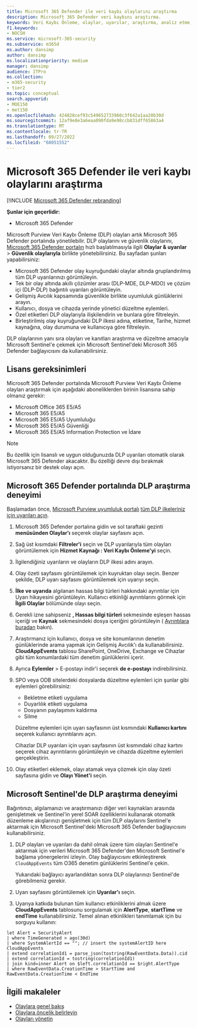 ```yaml
---
title: Microsoft 365 Defender ile veri kaybı olaylarını araştırma
description: Microsoft 365 Defender veri kaybını araştırma.
keywords: Veri Kaybı Önleme, olaylar, uyarılar, araştırma, analiz etme, yanıt, bağıntı, saldırı, makineler, cihazlar, kullanıcılar, kimlikler, kimlik, posta kutusu, e-posta, 365, microsoft, m365
f1.keywords:
- NOCSH
ms.service: microsoft-365-security
ms.subservice: m365d
ms.author: dansimp
author: dansimp
ms.localizationpriority: medium
manager: dansimp
audience: ITPro
ms.collection:
- m365-security
- tier2
ms.topic: conceptual
search.appverid:
- MOE150
- met150
ms.openlocfilehash: 424828cef93c549652733960c3f642a1aa20b30d
ms.sourcegitcommit: 12af9e8e3a6eaa090fda9e98ccb831dff65863a4
ms.translationtype: MT
ms.contentlocale: tr-TR
ms.lasthandoff: 09/27/2022
ms.locfileid: "68051552"
---
```

# <a name="investigate-data-loss-incidents-with-microsoft-365-defender"></a>Microsoft 365 Defender ile veri kaybı olaylarını araştırma

[!INCLUDE [Microsoft 365 Defender rebranding](../includes/microsoft-defender.md)]

**Şunlar için geçerlidir:**

- Microsoft 365 Defender

Microsoft Purview Veri Kaybı Önleme (DLP) olayları artık Microsoft 365 Defender portalında yönetilebilir. DLP olaylarını ve güvenlik olaylarını, <a href="https://go.microsoft.com/fwlink/p/?linkid=2077139" target="_blank">Microsoft 365 Defender portalın</a> hızlı başlatılmasıyla ilgili **Olaylar & uyarılar** \> **Güvenlik olaylarıyla** birlikte yönetebilirsiniz. Bu sayfadan şunları yapabilirsiniz:

- Microsoft 365 Defender olay kuyruğundaki olaylar altında gruplandırılmış tüm DLP uyarılarınızı görüntüleyin.
- Tek bir olay altında akıllı çözümler arası (DLP-MDE, DLP-MDO) ve çözüm içi (DLP-DLP) bağıntılı uyarıları görüntüleyin.
- Gelişmiş Avcılık kapsamında güvenlikle birlikte uyumluluk günlüklerini arayın.
- Kullanıcı, dosya ve cihazda yerinde yönetici düzeltme eylemleri. 
- Özel etiketleri DLP olaylarıyla ilişkilendirin ve bunlara göre filtreleyin.
- Birleştirilmiş olay kuyruğundaki DLP ilkesi adına, etiketine, Tarihe, hizmet kaynağına, olay durumuna ve kullanıcıya göre filtreleyin. 

DLP olaylarının yanı sıra olayları ve kanıtları araştırma ve düzeltme amacıyla Microsoft Sentinel'e çekmek için Microsoft Sentinel'deki Microsoft 365 Defender bağlayıcısını da kullanabilirsiniz.

## <a name="licensing-requirements"></a>Lisans gereksinimleri

Microsoft 365 Defender portalında Microsoft Purview Veri Kaybı Önleme olayları araştırmak için aşağıdaki aboneliklerden birinin lisansına sahip olmanız gerekir: 

- Microsoft Office 365 E5/A5
- Microsoft 365 E5/A5
- Microsoft 365 E5/A5 Uyumluluğu
- Microsoft 365 E5/A5 Güvenliği
- Microsoft 365 E5/A5 Information Protection ve İdare

> [!NOTE] 
> Bu özellik için lisanslı ve uygun olduğunuzda DLP uyarıları otomatik olarak Microsoft 365 Defender akacaktır. Bu özelliği devre dışı bırakmak istiyorsanız bir destek olayı açın. 

## <a name="dlp-investigation-experience-in-the-microsoft-365-defender-portal"></a>Microsoft 365 Defender portalında DLP araştırma deneyimi

Başlamadan önce, <a href="https://purview.microsoft.com" target="_blank">Microsoft Purview uyumluluk portalı</a> [tüm DLP ilkeleriniz için uyarıları açın](/microsoft-365/compliance/dlp-configure-view-alerts-policies#alert-configuration-experience).

1. Microsoft 365 Defender portalına gidin ve sol taraftaki gezinti **menüsünden Olaylar'ı** seçerek olaylar sayfasını açın.

2. Sağ üst kısımdaki **Filtreler'i** seçin ve DLP uyarılarıyla tüm olayları görüntülemek için **Hizmet Kaynağı : Veri Kaybı Önleme'yi** seçin.

3. İlgilendiğiniz uyarıların ve olayların DLP ilkesi adını arayın.

4. Olay özeti sayfasını görüntülemek için kuyruktan olayı seçin. Benzer şekilde, DLP uyarı sayfasını görüntülemek için uyarıyı seçin.

5. **İlke ve uyarıda** algılanan hassas bilgi türleri hakkındaki ayrıntılar için Uyarı hikayesini görüntüleyin. Kullanıcı etkinliği ayrıntılarını görmek için **İlgili Olaylar** bölümünde olayı seçin.

6. Gerekli izne sahipseniz **, Hassas bilgi türleri** sekmesinde eşleşen hassas içeriği ve **Kaynak** sekmesindeki dosya içeriğini görüntüleyin ( <a href="/microsoft-365/compliance/dlp-alerts-dashboard-get-started#roles" target="_blank">Ayrıntılara buradan</a> bakın).

7. Araştırmanız için kullanıcı, dosya ve site konumlarının denetim günlüklerinde arama yapmak için Gelişmiş Avcılık'ı da kullanabilirsiniz. **CloudAppEvents** tablosu SharePoint, OneDrive, Exchange ve Cihazlar gibi tüm konumlardaki tüm denetim günlüklerini içerir.

8. Ayrıca **Eylemler** \> E-postayı indir'i seçerek **de e-postayı** indirebilirsiniz. 

9. SPO veya ODB sitelerdeki dosyalarda düzeltme eylemleri için şunlar gibi eylemleri görebilirsiniz:

    - Bekletme etiketi uygulama
    - Duyarlılık etiketi uygulama
    - Dosyanın paylaşımını kaldırma
    - Silme

   Düzeltme eylemleri için uyarı sayfasının üst kısmındaki **Kullanıcı kartını** seçerek kullanıcı ayrıntılarını açın.

   Cihazlar DLP uyarıları için uyarı sayfasının üst kısmındaki cihaz kartını seçerek cihaz ayrıntılarını görüntüleyin ve cihazda düzeltme eylemleri gerçekleştirin.

10. Olay etiketleri eklemek, olayı atamak veya çözmek için olay özeti sayfasına gidin ve **Olayı Yönet'i** seçin.

## <a name="dlp-investigation-experience-in-microsoft-sentinel"></a>Microsoft Sentinel'de DLP araştırma deneyimi

Bağıntınızı, algılamanızı ve araştırmanızı diğer veri kaynakları arasında genişletmek ve Sentinel'in yerel SOAR özelliklerini kullanarak otomatik düzenleme akışlarınızı genişletmek için tüm DLP olaylarını Sentinel'e aktarmak için Microsoft Sentinel'deki Microsoft 365 Defender bağlayıcısını kullanabilirsiniz. 

1. DLP olayları ve uyarıları da dahil olmak üzere tüm olayları Sentinel'e aktarmak için verileri Microsoft 365 Defender'den Microsoft Sentinel'e bağlama yönergelerini izleyin. Olay bağlayıcısını etkinleştirerek `CloudAppEvents` tüm O365 denetim günlüklerini Sentinel'e çekin.

   Yukarıdaki bağlayıcı ayarlandıktan sonra DLP olaylarınızı Sentinel'de görebilmeniz gerekir.

2. Uyarı sayfasını görüntülemek için **Uyarılar'ı** seçin.

3. Uyarıya katkıda bulunan tüm kullanıcı etkinliklerini almak üzere **CloudAppEvents** tablosunu sorgulamak için **AlertType**, **startTime** ve **endTime** kullanabilirsiniz. Temel alınan etkinlikleri tanımlamak için bu sorguyu kullanın:

```kusto
let Alert = SecurityAlert
| where TimeGenerated > ago(30d)
| where SystemAlertId == ""; // insert the systemAlertID here
CloudAppEvents
| extend correlationId1 = parse_json(tostring(RawEventData.Data)).cid
| extend correlationId = tostring(correlationId1)
| join kind=inner Alert on $left.correlationId == $right.AlertType
| where RawEventData.CreationTime > StartTime and RawEventData.CreationTime < EndTime
```

## <a name="related-articles"></a>İlgili makaleler

- [Olaylara genel bakış](incidents-overview.md)
- [Olaylara öncelik belirleyin](incident-queue.md)
- [Olayları yönetin](manage-incidents.md)
